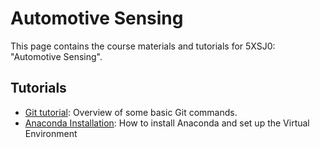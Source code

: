 # Automotive Sensing

This page contains the course materials and tutorials for 5XSJ0: "Automotive Sensing".

[comment]: <> (For questions/concerns/bug reports about these pages, please submit an issue or pull request directly to our )

[comment]: <> ([Git repo]&#40;https://github.com/tue-5AUA0/tue-5aua0.github.io&#41;.)

## Tutorials
* [Git tutorial](./git_basics_tutorial.md): Overview of some basic Git commands. 
* [Anaconda Installation](./anaconda_install.md): How to install Anaconda and set up the
Virtual Environment

[comment]: <> (* Not sure the tutrial is necessary. What more should be included)